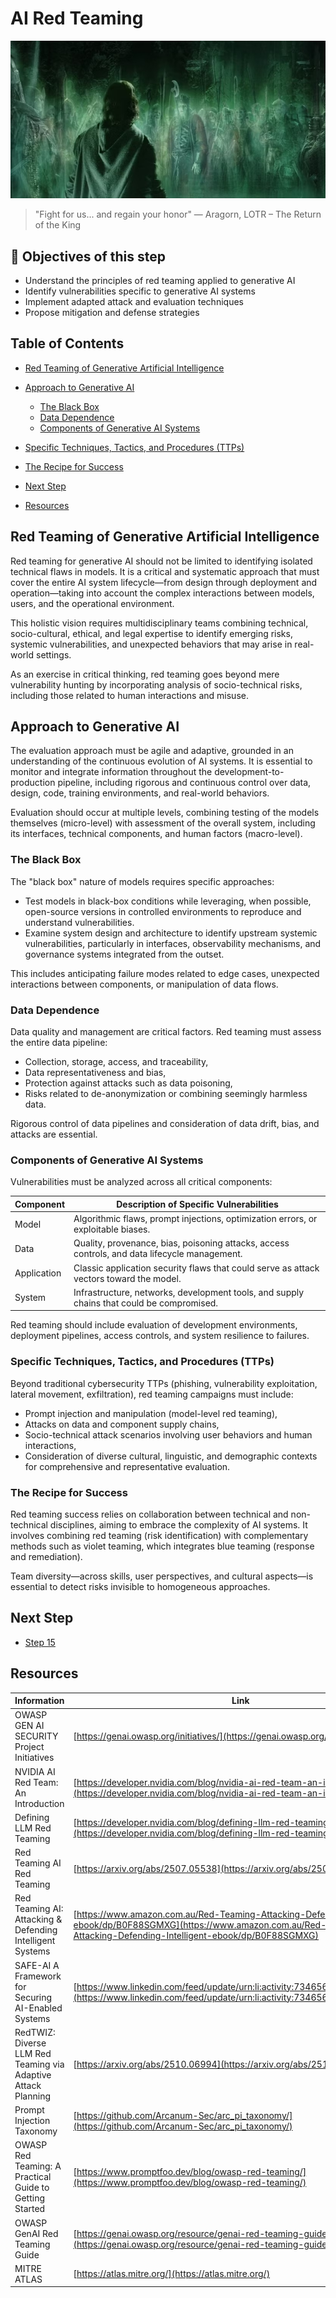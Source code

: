 #  AI Red Teaming

[![gandalf](img/step15.jpg)](https://www.youtube.com/watch?v=lKSKJZ-XdAk)
> "Fight for us... and regain your honor" — Aragorn, LOTR – The Return of the King

## 🎯 Objectives of this step

- Understand the principles of red teaming applied to generative AI
- Identify vulnerabilities specific to generative AI systems
- Implement adapted attack and evaluation techniques
- Propose mitigation and defense strategies

## Table of Contents

- [Red Teaming of Generative Artificial Intelligence](#red-teaming-of-generative-artificial-intelligence)

- [Approach to Generative AI](#approach-to-generative-ai)
    - [The Black Box](#the-black-box)
    - [Data Dependence](#data-dependence)
    - [Components of Generative AI Systems](#components-of-generative-ai-systems)

- [Specific Techniques, Tactics, and Procedures (TTPs)](#specific-techniques-tactics-and-procedures-ttps)
- [The Recipe for Success](#the-recipe-for-success)

- [Next Step](#next-step)
- [Resources](#resources)


## Red Teaming of Generative Artificial Intelligence

Red teaming for generative AI should not be limited to identifying isolated technical flaws in models. It is a critical and systematic approach that must cover the entire AI system lifecycle—from design through deployment and operation—taking into account the complex interactions between models, users, and the operational environment.

This holistic vision requires multidisciplinary teams combining technical, socio-cultural, ethical, and legal expertise to identify emerging risks, systemic vulnerabilities, and unexpected behaviors that may arise in real-world settings.

As an exercise in critical thinking, red teaming goes beyond mere vulnerability hunting by incorporating analysis of socio-technical risks, including those related to human interactions and misuse.

## Approach to Generative AI

The evaluation approach must be agile and adaptive, grounded in an understanding of the continuous evolution of AI systems. It is essential to monitor and integrate information throughout the development-to-production pipeline, including rigorous and continuous control over data, design, code, training environments, and real-world behaviors.

Evaluation should occur at multiple levels, combining testing of the models themselves (micro-level) with assessment of the overall system, including its interfaces, technical components, and human factors (macro-level).

### The Black Box

The "black box" nature of models requires specific approaches:

- Test models in black-box conditions while leveraging, when possible, open-source versions in controlled environments to reproduce and understand vulnerabilities.
- Examine system design and architecture to identify upstream systemic vulnerabilities, particularly in interfaces, observability mechanisms, and governance systems integrated from the outset.

This includes anticipating failure modes related to edge cases, unexpected interactions between components, or manipulation of data flows.

### Data Dependence

Data quality and management are critical factors. Red teaming must assess the entire data pipeline:

- Collection, storage, access, and traceability,
- Data representativeness and bias,
- Protection against attacks such as data poisoning,
- Risks related to de-anonymization or combining seemingly harmless data.

Rigorous control of data pipelines and consideration of data drift, bias, and attacks are essential.

### Components of Generative AI Systems

Vulnerabilities must be analyzed across all critical components:

| Component   | Description of Specific Vulnerabilities                                                                 |
|-------------|--------------------------------------------------------------------------------------------------------|
| Model       | Algorithmic flaws, prompt injections, optimization errors, or exploitable biases.                      |
| Data        | Quality, provenance, bias, poisoning attacks, access controls, and data lifecycle management.          |
| Application | Classic application security flaws that could serve as attack vectors toward the model.                |
| System      | Infrastructure, networks, development tools, and supply chains that could be compromised.              |

Red teaming should include evaluation of development environments, deployment pipelines, access controls, and system resilience to failures.

### Specific Techniques, Tactics, and Procedures (TTPs)

Beyond traditional cybersecurity TTPs (phishing, vulnerability exploitation, lateral movement, exfiltration), red teaming campaigns must include:

- Prompt injection and manipulation (model-level red teaming),
- Attacks on data and component supply chains,
- Socio-technical attack scenarios involving user behaviors and human interactions,
- Consideration of diverse cultural, linguistic, and demographic contexts for comprehensive and representative evaluation.

### The Recipe for Success

Red teaming success relies on collaboration between technical and non-technical disciplines, aiming to embrace the complexity of AI systems. It involves combining red teaming (risk identification) with complementary methods such as violet teaming, which integrates blue teaming (response and remediation).

Team diversity—across skills, user perspectives, and cultural aspects—is essential to detect risks invisible to homogeneous approaches.

## Next Step

- [Step 15](step_15.md)

## Resources

| Information                                                   | Link                                                                                                                                                                                                     |
|---------------------------------------------------------------|----------------------------------------------------------------------------------------------------------------------------------------------------------------------------------------------------------|
| OWASP GEN AI SECURITY Project Initiatives                     | [https://genai.owasp.org/initiatives/](https://genai.owasp.org/initiatives/)                                                                                                                             |
| NVIDIA AI Red Team: An Introduction                           | [https://developer.nvidia.com/blog/nvidia-ai-red-team-an-introduction/](https://developer.nvidia.com/blog/nvidia-ai-red-team-an-introduction/)                                                           |
| Defining LLM Red Teaming                                      | [https://developer.nvidia.com/blog/defining-llm-red-teaming/](https://developer.nvidia.com/blog/defining-llm-red-teaming/)                                                                               |
| Red Teaming AI Red Teaming                                    | [https://arxiv.org/abs/2507.05538](https://arxiv.org/abs/2507.05538)                                                                                                                                     |
| Red Teaming AI: Attacking & Defending Intelligent Systems     | [https://www.amazon.com.au/Red-Teaming-Attacking-Defending-Intelligent-ebook/dp/B0F88SGMXG](https://www.amazon.com.au/Red-Teaming-Attacking-Defending-Intelligent-ebook/dp/B0F88SGMXG)                   |
| SAFE-AI A Framework for Securing AI-Enabled Systems           | [https://www.linkedin.com/feed/update/urn:li:activity:7346561112877821953/](https://www.linkedin.com/feed/update/urn:li:activity:7346561112877821953/)                                                   |
| RedTWIZ: Diverse LLM Red Teaming via Adaptive Attack Planning | [https://arxiv.org/abs/2510.06994](https://arxiv.org/abs/2510.06994)                                                                                                                                     |
| Prompt Injection Taxonomy                                     | [https://github.com/Arcanum-Sec/arc_pi_taxonomy/](https://github.com/Arcanum-Sec/arc_pi_taxonomy/)                                                                                                       |
| OWASP Red Teaming: A Practical Guide to Getting Started       | [https://www.promptfoo.dev/blog/owasp-red-teaming/](https://www.promptfoo.dev/blog/owasp-red-teaming/)                                                                                                   |
| OWASP GenAI Red Teaming Guide                                 | [https://genai.owasp.org/resource/genai-red-teaming-guide/](https://genai.owasp.org/resource/genai-red-teaming-guide/)                                                                                   |
| MITRE ATLAS                                                   | [https://atlas.mitre.org/](https://atlas.mitre.org/)                                                                                                                                                     |
